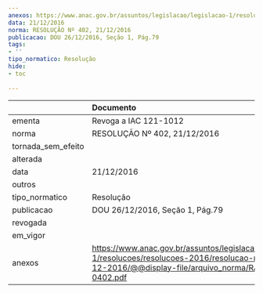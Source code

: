 ```yaml
---
anexos: https://www.anac.gov.br/assuntos/legislacao/legislacao-1/resolucoes/resolucoes-2016/resolucao-no-402-21-12-2016/@@display-file/arquivo_norma/RA2016-0402.pdf
data: 21/12/2016
norma: RESOLUÇÃO Nº 402, 21/12/2016
publicacao: DOU 26/12/2016, Seção 1, Pág.79
tags:
- ''
tipo_normatico: Resolução
hide: 
- toc 
 
---
```


|                    | Documento                                                                                                                                                    |
|:-------------------|:-------------------------------------------------------------------------------------------------------------------------------------------------------------|
| ementa             | Revoga a IAC 121-1012                                                                                                                                        |
| norma              | RESOLUÇÃO Nº 402, 21/12/2016                                                                                                                                 |
| tornada_sem_efeito |                                                                                                                                                              |
| alterada           |                                                                                                                                                              |
| data               | 21/12/2016                                                                                                                                                   |
| outros             |                                                                                                                                                              |
| tipo_normatico     | Resolução                                                                                                                                                    |
| publicacao         | DOU 26/12/2016, Seção 1, Pág.79                                                                                                                              |
| revogada           |                                                                                                                                                              |
| em_vigor           |                                                                                                                                                              |
| anexos             | https://www.anac.gov.br/assuntos/legislacao/legislacao-1/resolucoes/resolucoes-2016/resolucao-no-402-21-12-2016/@@display-file/arquivo_norma/RA2016-0402.pdf |